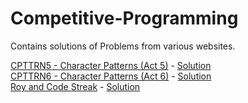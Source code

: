 # Competitive-Programming
Contains solutions of Problems from various websites.

[CPTTRN5 - Character Patterns (Act 5)](https://www.spoj.com/problems/CPTTRN5/) - [Solution](https://github.com/programmercave0/Competitive-Programming/blob/master/CPTTRN5/ptrn5.cpp)<br/>
[CPTTRN6 - Character Patterns (Act 6)](https://www.spoj.com/problems/CPTTRN6/) - [Solution](https://github.com/programmercave0/Competitive-Programming/blob/master/CPTTRN6/ptrn6.cpp)<br/>
[Roy and Code Streak](https://www.hackerearth.com/problem/algorithm/roy-and-code-streak/) - [Solution](https://github.com/programmercave0/Competitive-Programming/blob/master/RoyandCodeStreak.cpp)
